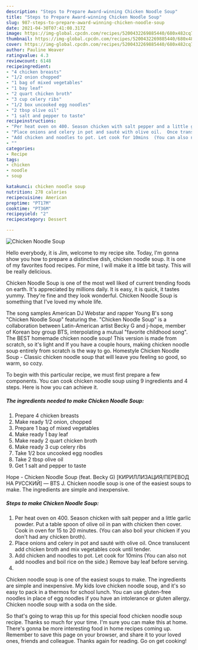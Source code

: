 ```yaml
---
description: "Steps to Prepare Award-winning Chicken Noodle Soup"
title: "Steps to Prepare Award-winning Chicken Noodle Soup"
slug: 987-steps-to-prepare-award-winning-chicken-noodle-soup
date: 2021-04-30T07:41:08.317Z
image: https://img-global.cpcdn.com/recipes/5200432269885440/680x482cq70/chicken-noodle-soup-recipe-main-photo.jpg
thumbnail: https://img-global.cpcdn.com/recipes/5200432269885440/680x482cq70/chicken-noodle-soup-recipe-main-photo.jpg
cover: https://img-global.cpcdn.com/recipes/5200432269885440/680x482cq70/chicken-noodle-soup-recipe-main-photo.jpg
author: Pauline Weaver
ratingvalue: 4.3
reviewcount: 6148
recipeingredient:
- "4 chicken breasts"
- "1/2 onion chopped"
- "1 bag of mixed vegetables"
- "1 bay leaf"
- "2 quart chicken broth"
- "3 cup celery ribs"
- "1/2 box uncooked egg noodles"
- "2 tbsp olive oil"
- "1 salt and pepper to taste"
recipeinstructions:
- "Per heat oven on 400. Season chicken with salt pepper and a little garlic powder. Put a table spoon of olive oil in pan with chicken then cover. Cook in oven for 15 to 20 minutes. (You can also boil your chicken if you don&#39;t had any chicken broth)."
- "Place onions and celery in pot and sauté with olive oil.  Once translucent add chicken broth and mix vegetables cook until tender."
- "Add chicken and noodles to pot. Let cook for 10mins  (You can also not add noodles and boil rice on the side.) Remove bay leaf before serving."
- ""
categories:
- Recipe
tags:
- chicken
- noodle
- soup

katakunci: chicken noodle soup 
nutrition: 278 calories
recipecuisine: American
preptime: "PT17M"
cooktime: "PT36M"
recipeyield: "2"
recipecategory: Dessert

---
```



![Chicken Noodle Soup](https://img-global.cpcdn.com/recipes/5200432269885440/680x482cq70/chicken-noodle-soup-recipe-main-photo.jpg)

Hello everybody, it is Jim, welcome to my recipe site. Today, I'm gonna show you how to prepare a distinctive dish, chicken noodle soup. It is one of my favorites food recipes. For mine, I will make it a little bit tasty. This will be really delicious.

Chicken Noodle Soup is one of the most well liked of current trending foods on earth. It's appreciated by millions daily. It is easy, it is quick, it tastes yummy. They're fine and they look wonderful. Chicken Noodle Soup is something that I've loved my whole life.

The song samples American DJ Webstar and rapper Young B&#39;s song &#34;Chicken Noodle Soup&#34; featuring the. &#34;Chicken Noodle Soup&#34; is a collaboration between Latin-American artist Becky G and j-hope, member of Korean boy group BTS, interpolating a mutual &#34;favorite childhood song&#34;. The BEST homemade chicken noodle soup! This version is made from scratch, so it&#39;s light and If you have a couple hours, making chicken noodle soup entirely from scratch is the way to go. Homestyle Chicken Noodle Soup - Classic chicken noodle soup that will leave you feeling so good, so warm, so cozy.


To begin with this particular recipe, we must first prepare a few components. You can cook chicken noodle soup using 9 ingredients and 4 steps. Here is how you can achieve it.

<!--inarticleads1-->

##### The ingredients needed to make Chicken Noodle Soup:

1. Prepare 4 chicken breasts
1. Make ready 1/2 onion, chopped
1. Prepare 1 bag of mixed vegetables
1. Make ready 1 bay leaf
1. Make ready 2 quart chicken broth
1. Make ready 3 cup celery ribs
1. Take 1/2 box uncooked egg noodles
1. Take 2 tbsp olive oil
1. Get 1 salt and pepper to taste


Hope - Chicken Noodle Soup (feat. Becky G) [КИРИЛЛИЗАЦИЯ/ПЕРЕВОД НА РУССКИЙ] — BTS J. Chicken noodle soup is one of the easiest soups to make. The ingredients are simple and inexpensive. 

<!--inarticleads2-->

##### Steps to make Chicken Noodle Soup:

1. Per heat oven on 400. Season chicken with salt pepper and a little garlic powder. Put a table spoon of olive oil in pan with chicken then cover. Cook in oven for 15 to 20 minutes. (You can also boil your chicken if you don&#39;t had any chicken broth).
1. Place onions and celery in pot and sauté with olive oil.  Once translucent add chicken broth and mix vegetables cook until tender.
1. Add chicken and noodles to pot. Let cook for 10mins  (You can also not add noodles and boil rice on the side.) Remove bay leaf before serving.
1. 


Chicken noodle soup is one of the easiest soups to make. The ingredients are simple and inexpensive. My kids love chicken noodle soup, and it&#39;s so easy to pack in a thermos for school lunch. You can use gluten-free noodles in place of egg noodles if you have an intolerance or gluten allergy. Chicken noodle soup with a soda on the side. 

So that's going to wrap this up for this special food chicken noodle soup recipe. Thanks so much for your time. I'm sure you can make this at home. There's gonna be more interesting food in home recipes coming up. Remember to save this page on your browser, and share it to your loved ones, friends and colleague. Thanks again for reading. Go on get cooking!
